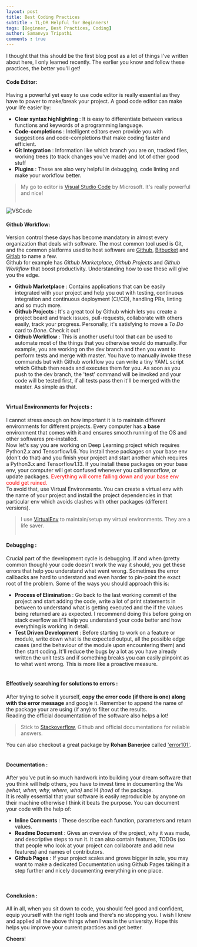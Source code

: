 ```yaml
---
layout: post
title: Best Coding Practices
subtitle : TL;DR Helpful for Beginners!
tags: [Beginner, Best Practices, Coding]
author: Samanvya Tripathi
comments : true
---
```


I thought that this should be the first blog post as a lot of things I've written about here, I only learned recently. The earlier you know and follow these practices, the better you'll get!

#### Code Editor:

Having a powerful yet easy to use code editor is really essential as they have to power to make/break your project. A good code editor can make your life easier by:
- **Clear syntax highlighting** : It is easy to differentiate between various functions and keywords of a programming language.
- **Code-completions** : Intelligent editors even provide you with suggestions and code-completions that make coding faster and efficient.
- **Git Integration** : Information like which branch you are on, tracked files, working trees (to track changes you've made) and lot of other good stuff
- **Plugins** : These are also very helpful in debugging, code linting and make your workflow better.

> My go to editor is [Visual Studio Code](https://code.visualstudio.com) by Microsoft. It's really powerful and nice!
<br><br>

![VSCode](../../../assets/img/blog_posts/Coding/VScode.png)

#### Github Workflow:

Version control these days has become mandatory in almost every organization that deals with software. The most common tool used is Git, and the common platforms used to host software are [Github](https://github.com), [Bitbucket](https://bitbucket.org/product/) and [Gitlab](https://about.gitlab.com) to name a few. <br>
Github for example has _Github Marketplace_, _Github Projects_ and _Github Workflow_ that boost productivity. Understanding how to use these will give you the edge. <br>
- **Github Marketplace** : Contains applications that can be easily integrated with your project and help you out with testing, continuous integration and continuous deployment (CI/CD), handling PRs, linting and so much more.
- **Github Projects** : It's a great tool by Github which lets you create a project board and track issues, pull-requests, collaborate with others easily, track your progress. Personally, it's satisfying to move a _To Do_ card to _Done_. Check it out!
- **Github Workflow** : This is another useful tool that can be used to automate most of the things that you otherwise would do manually. For example, you are working on the dev branch and then you want to perform tests and merge with master. You have to manually invoke these commands but with Github workflow you can write a tiny YAML script which Github then reads and executes them for you. As soon as you push to the dev branch, the 'test' command will be invoked and your code will be tested first, if all tests pass then it'll be merged with the master. As simple as that.
<br><br>

#### Virtual Environments for Projects :

I cannot stress enough on how important it is to maintain different environments for different projects. Every computer has a **base** environment that comes with it and ensures smooth running of the OS and other softwares pre-installed. <br>Now let's say you are working on Deep Learning project which requires Python2.x and Tensorflow1.6. You install these packages on your base env (don't do that) and you finish your project and start another which requires a Python3.x and Tensorflow1.13. If you install these packages on your base env, your computer will get confused whenever you call tensorflow, or update packages. <span style="color:red">Everything will come falling down and your base env could get ruined.</span> <br>To avoid that, use Virtual Environments. You can create a virtual env with the name of your project and install the project dependencies in that particular env which avoids clashes with other packages (different versions). 
> I use [VirtualEnv](https://pypi.org/project/virtualenv/) to maintain/setup my virtual environments. They are a life saver.
<br><br>

#### Debugging :

Crucial part of the development cycle is debugging. If and when (pretty common though) your code doesn't work the way it should, you get these errors that help you understand what went wrong. Sometimes the error callbacks are hard to understand and even harder to pin-point the exact root of the problem. Some of the ways you should approach this is:

- **Process of Elimination** : Go back to the last working commit of the project and start adding the code, write a lot of print statements in between to understand what is getting executed and the if the values being returned are as expected. I recommend doing this before going on stack overflow as it'll help you understand your code better and how everything is working in detail. 
- **Test Driven Development** : Before starting to work on a feature or module, write down what is the expected output, all the possible edge cases (and the behaviour of the module upon encountering them) and then start coding. It'll reduce the bugs by a lot as you have already written the unit tests and if something breaks you can easily pinpoint as to what went wrong. This is more like a proactive measure.
<br><br>

#### Effectively searching for solutions to errors :

After trying to solve it yourself, **copy the error code (if there is one) along with the error message** and google it. Remember to append the name of the package your are using (if any) to filter out the results. <br>
Reading the official documentation of the software also helps a lot!
> Stick to [Stackoverflow](https://stackoverflow.com), Github and official documentations for reliable answers.

You can also checkout a great package by **Rohan Banerjee** called ['error101'](https://github.com/rohanbanerjee/error101).
<br><br>

#### Documentation :

After you've put in so much hardwork into building your dream software that you think will help others, you have to invest time in documenting the Ws _(what, when, why, where, who)_ and H _(how)_ of the package. <br> It is really essential that your software is easily reproducible by anyone on their machine otherwise I think it beats the purpose. You can document your code with the help of:
- **Inline Comments** : These describe each function, parameters and return values.
- **Readme Document** : Gives an overview of the project, why it was made, and descriptive steps to run it. It can also contain features, TODOs (so that people who look at your project can collaborate and add new features) and names of contributors. 
- **Github Pages** : If your project scales and grows bigger in szie, you may want to make a dedicated Documentation using Github Pages taking it a step further and nicely documenting everything in one place.
<br>

#### Conclusion : 

All in all, when you sit down to code, you should feel good and confident, equip yourself with the right tools and there's no stopping you. I wish I knew and applied all the above things when I was in the university. Hope this helps you improve your current practices and get better. <br>

**Cheers**!